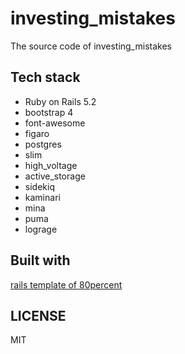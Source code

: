 # investing_mistakes
The source code of investing_mistakes

## Tech stack

* Ruby on Rails 5.2
* bootstrap 4
* font-awesome
* figaro
* postgres
* slim
* high_voltage
* active_storage
* sidekiq
* kaminari
* mina
* puma
* lograge

## Built with

[rails template of 80percent](https://github.com/80percent/rails-template)

## LICENSE
MIT

